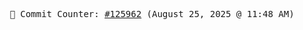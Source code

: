 <p align="center">
    <samp>
        📮 Commit Counter: <a href="https://github.com/Javascript-void0/Javascript-void0/commits/main">#125962</a> (August 25, 2025 @ 11:48 AM)
    </samp>
</p>